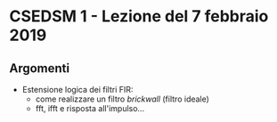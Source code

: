# CSEDSM 1 - Lezione del 7 febbraio 2019

## Argomenti

* Estensione logica dei filtri FIR:
  * come realizzare un filtro *brickwall* (filtro ideale)
  * fft, ifft e risposta all'impulso...



